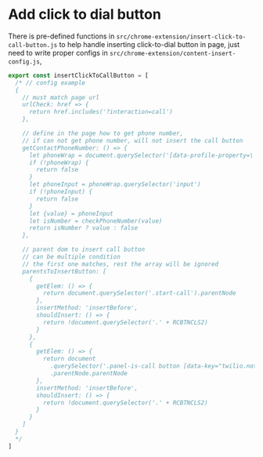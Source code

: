 # Add click to dial button

There is pre-defined functions in `src/chrome-extension/insert-click-to-call-button.js` to help handle inserting click-to-dial button in page, just need to write proper configs in `src/chrome-extension/content-insert-config.js`,
```js
export const insertClickToCallButton = [
  /* // config example
  {
    // must match page url
    urlCheck: href => {
      return href.includes('?interaction=call')
    },

    // define in the page how to get phone number,
    // if can not get phone number, will not insert the call button
    getContactPhoneNumber: () => {
      let phoneWrap = document.querySelector('[data-profile-property=\'phone\']')
      if (!phoneWrap) {
        return false
      }
      let phoneInput = phoneWrap.querySelector('input')
      if (!phoneInput) {
        return false
      }
      let {value} = phoneInput
      let isNumber = checkPhoneNumber(value)
      return isNumber ? value : false
    },

    // parent dom to insert call button
    // can be multiple condition
    // the first one matches, rest the array will be ignored
    parentsToInsertButton: [
      {
        getElem: () => {
          return document.querySelector('.start-call').parentNode
        },
        insertMethod: 'insertBefore',
        shouldInsert: () => {
          return !document.querySelector('.' + RCBTNCLS2)
        }
      },
      {
        getElem: () => {
          return document
            .querySelector('.panel-is-call button [data-key="twilio.notEnabled.skipOnboarding"]')
            .parentNode.parentNode
        },
        insertMethod: 'insertBefore',
        shouldInsert: () => {
          return !document.querySelector('.' + RCBTNCLS2)
        }
      }
    ]
  }
  */
]
```